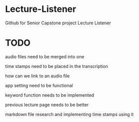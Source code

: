 # Lecture-Listener
Github for Senior Capstone project Lecture Listener

# TODO
audio files need to be merged into one

time stamps need to be placed in the transcription

how can we link to an audio file 

app setting need to be functional

keyword function needs to be implemented

previous lecture page needs to be better

markdown file research and implementing time stamps using it
